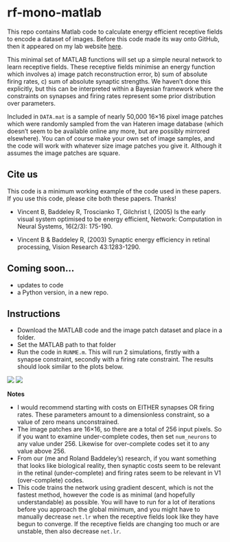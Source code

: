 # rf-mono-matlab


This repo contains Matlab code to calculate energy efficient receptive fields to encode a dataset of images. Before this code made its way onto GitHub, then it appeared on my lab website [here](http://www.inferencelab.com/energy-efficient-receptive-field-code/).

This minimal set of MATLAB functions will set up a simple neural network to learn receptive fields. These receptive fields minimise an energy function which involves a) image patch reconstruction error, b) sum of absolute firing rates, c) sum of absolute synaptic strengths. We haven’t done this explicitly, but this can be interpreted within a Bayesian framework where the constraints on synapses and firing rates represent some prior distribution over parameters.

Included in `DATA.mat` is a sample of nearly 50,000 16×16 pixel image patches which were randomly sampled from the van Hateren image database (which doesn’t seem to be available online any more, but are possibly mirrored elsewhere). You can of course make your own set of image samples, and the code will work with whatever size image patches you give it. Although it assumes the image patches are square.

## Cite us

This code is a minimum working example of the code used in these papers. If you use this code, please cite both these papers. Thanks!

* Vincent B, Baddeley R, Troscianko T, Gilchrist I, (2005) Is the early visual system optimised to be energy efficient, Network: Computation in Neural Systems, 16(2/3): 175-190.

* Vincent B & Baddeley R, (2003) Synaptic energy efficiency in retinal processing, Vision Research 43:1283-1290.

## Coming soon...

* updates to code
* a Python version, in a new repo.

## Instructions

* Download the MATLAB code and the image patch dataset and place in a folder.
* Set the MATLAB path to that folder
* Run the code in `RUNME.m`. This will run 2 simulations, firstly with a synapse constraint, secondly with a firing rate constraint. The results should look similar to the plots below.

![](http://www.inferencelab.com/wp-content/uploads/rfplot.png)
![](http://www.inferencelab.com/wp-content/uploads/v1.png)

**Notes**

* I would recommend starting with costs on EITHER synapses OR firing rates. These parameters amount to a dimensionless constraint, so a value of zero means unconstrained.
* The image patches are 16×16, so there are a total of 256 input pixels. So if you want to examine under-complete codes, then set `num_neurons` to any value under 256. Likewise for over-complete codes set it to any value above 256.
* From our (me and Roland Baddeley’s) research, if you want something that looks like biological reality, then synaptic costs seem to be relevant in the retinal (under-complete) and firing rates seem to be relevant in V1 (over-complete) codes.
* This code trains the network using gradient descent, which is not the fastest method, however the code is as minimal (and hopefully understandable) as possible. You will have to run for a lot of iterations before you approach the global minimum, and you might have to manually decrease `net.lr` when the receptive fields look like they have begun to converge. If the receptive fields are changing too much or are unstable, then also decrease `net.lr`.

